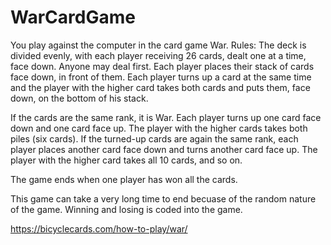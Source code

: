 # WarCardGame
You play against the computer in the card game War. 
Rules:
The deck is divided evenly, with each player receiving 26 cards, dealt one at a time, face down. 
Anyone may deal first. Each player places their stack of cards face down, in front of them.
Each player turns up a card at the same time and the player with the higher card takes both cards and puts them, face down, on the bottom of his stack.

If the cards are the same rank, it is War. 
Each player turns up one card face down and one card face up. The player with the higher cards takes both piles (six cards). 
If the turned-up cards are again the same rank, each player places another card face down and turns another card face up. 
The player with the higher card takes all 10 cards, and so on.

The game ends when one player has won all the cards.

This game can take a very long time to end becuase of the random nature of the game. 
Winning and losing is coded into the game.

https://bicyclecards.com/how-to-play/war/
